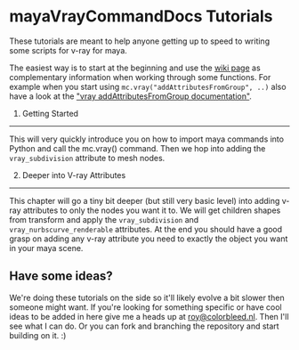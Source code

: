 mayaVrayCommandDocs Tutorials
=============================

These tutorials are meant to help anyone getting up to speed to writing some scripts for v-ray for maya.

The easiest way is to start at the beginning and use the [wiki page](https://github.com/BigRoy/mayaVrayCommandDocs/wiki)
as complementary information when working through some functions. For example when you start using
`mc.vray("addAttributesFromGroup", ..)` also have a look at the ["vray addAttributesFromGroup documentation"](https://github.com/BigRoy/mayaVrayCommandDocs/wiki/vray-addAttributesFromGroup).


01. Getting Started
-------------------

This will very quickly introduce you on how to import maya commands into Python and call the mc.vray() command.
Then we hop into adding the `vray_subdivision` attribute to mesh nodes.


02. Deeper into V-ray Attributes
--------------------------------

This chapter will go a tiny bit deeper (but still very basic level) into adding v-ray attributes to only the nodes you
want it to. We will get children shapes from transform and apply the `vray_subdivision` and `vray_nurbscurve_renderable`
attributes. At the end you should have a good grasp on adding any v-ray attribute you need to exactly the object you
want in your maya scene.


Have some ideas?
----------------

We're doing these tutorials on the side so it'll likely evolve a bit slower then someone might want.
If you're looking for something specific or have cool ideas to be added in here give me a heads up at roy@colorbleed.nl.
Then I'll see what I can do. Or you can fork and branching the repository and start building on it. :)